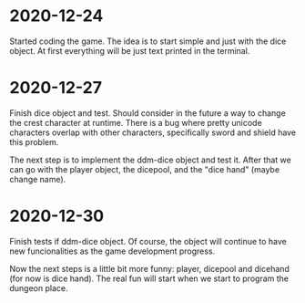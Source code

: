 # 2020-12-24
Started coding the game. The idea is to start simple and just
with the dice object. At first everything will be just text
printed in the terminal.
 
# 2020-12-27
Finish dice object and test. Should consider in the future a
way to change the crest character at runtime. There is a bug
where pretty unicode characters overlap with other characters,
specifically sword and shield have this problem.

The next step is to implement the ddm-dice object and test it.
After that we can go with the player object, the dicepool, and
the "dice hand" (maybe change name).

# 2020-12-30
Finish tests if ddm-dice object. Of course, the object will
continue to have new funcionalities as the game development
progress. 

Now the next steps is a little bit more funny: player, 
dicepool and dicehand (for now is dice hand). The real fun 
will start when we start to program the dungeon place.
